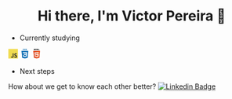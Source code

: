 <h1 align="center">Hi there, I'm Victor Pereira 👋</h1>  


- Currently studying
<p>
<img src="https://raw.githubusercontent.com/devicons/devicon/master/icons/javascript/javascript-original.svg" alt="javascript" width="20" height="20"/>
<img src="https://raw.githubusercontent.com/devicons/devicon/master/icons/css3/css3-plain-wordmark.svg" alt="css3"  width="20" height="20"/>
<img src="https://raw.githubusercontent.com/devicons/devicon/master/icons/html5/html5-original-wordmark.svg" alt="html5"  width="20" height="20"/>
</p>

- Next steps


How about we get to know each other better?
[![Linkedin Badge](https://img.shields.io/badge/-LinkedIn-blue?style=flat-square&logo=Linkedin&logoColor=white&link=https://www.linkedin.com/in/victorspsr)](https://www.linkedin.com/in/victorspsr/)
